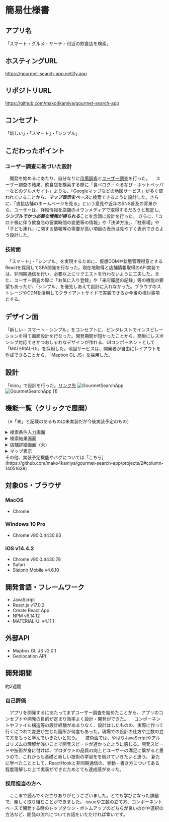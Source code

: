 # 簡易仕様書

## アプリ名
「スマート・グルメ・サーチ - 付近の飲食店を検索」

## ホスティングURL
https://gourmet-search-app.netlify.app

## リポジトリURL
https://github.com/mako4kamiya/gourmet-search-app

## コンセプト
「新しい」・「スマート」・「シンプル」

## こだわったポイント
### ユーザー調査に基づいた設計
　開発を始めるにあたり、自分なりに[市場調査](https://github.com/mako4kamiya/gourmet-search-app/issues/2#issuecomment-827632719)と[ユーザー調査](https://github.com/mako4kamiya/gourmet-search-app/issues/2#issuecomment-827717494)を行った。
　ユーザー調査の結果、飲食店を検索する際に「食べログ・ぐるなび・ホットペッパーなどのグルメサイト」よりも、「Googleマップなどの地図サービス」が多く使われていることから、***マップ表示をベース***に検索できるように設計した。さらに、「直接店舗のホームページを見る」という意見や近年のSNS普及の背景から、ユーザーは、詳細情報を店舗のオウンメディアで取得するだろうと想定し、***シンプルでかつ必要な情報が得られる***ことを念頭に設計を行った。
 さらに、「コロナ禍に伴う飲食店の営業時間の変更等の情報」や「決済方法」、「駐車場」や「子ども連れ」に関する情報等の需要が高い項目の表示は見やすく表示できるよう設計した。
### 技術面
　「スマート」・「シンプル」を実現するために、仮想DOMや状態管理得意とするReactを採用してSPA開発を行なった。現在地取得と店舗情報取得のAPI実装では、非同期通信を行い、必要以上にリクエストを行わないように工夫した。また、ユーザー調査の際に「お気に入り登録」や「来店履歴の記録」等の機能の要望もあったが、「シンプル」を優先しあえて設計に入れなかった。ブラウザのストレージやCDNを活用してクライアントサイドで実装できるか今後の検討事項とする。
## デザイン面
 「新しい・スマート・シンプル」をコンセプトに、ピンタレストでインスピレーションを得て画面設計を行なった。開発期間が短かったことから、簡単にレスポンシブ対応できかつおしゃれなデザインが作れる、UIコンポーネントとして「MATERIAL-UI」を採用した。地図サービスは、開発者が自由にレイアウトを作成できることから、「Mapbox GL JS」を採用した。

## 設計
「miro」で設計を行った。[リンク先](https://miro.com/welcomeonboard/c8RIFbcgTyHIJrzbVsAaahy2O6h4l5AS8jj5fe7WFvruejQbzWlZr9BsooqSZgUC)
![GourmetSearchApp](https://user-images.githubusercontent.com/52666344/117788702-95951480-b282-11eb-94dd-38f2948871b7.jpg)
![GourmetSearchApp (1)](https://user-images.githubusercontent.com/52666344/117788720-99c13200-b282-11eb-82d5-6debd03bd745.jpg)

## 機能一覧（クリックで展開）
（※「未」と記載のあるものは未実装だが今後実装予定のもの）
<details>
  <summary>検索条件入力画面</summary>
    ・GeolocationAPIを使って現在地を取得
    ・現在地からの検索範囲を指定
    ・検索オプションを指定
    ・選択中の項目を表示して見やすく（未）
</details>
<details>
  <summary>検索結果画面</summary>
    ・検索結果画面（マップ画面、一覧画面）
    ・結果一覧に表示する内容をユーザーが選択できる（未）
    ・クリックで店舗サイトへ遷移（未）
</details>
<details>
  <summary>店舗詳細画面（未）</summary>
    ・店舗名称
    ・住所
    ・営業時間
    ・画像
    ・店舗のURLやSNS情報、SNS埋め込み等のオウンメディア情報
</details>
<details>
  <summary>マップ表示</summary>
    ・現在地と検索ヒットした店舗のピン（未）
    ・ユーザーがマップを移動させることにより再検索（未） 
</details>
その他、実装予定機能やバグについては「こちら](https://github.com/mako4kamiya/gourmet-search-app/projects/2#column-14051638)

## 対象OS・ブラウザ
### MacOS
- Chrome
### Windows 10 Pro
- Chrome v90.0.4430.93
### iOS v14.4.2
- Chrome v90.0.4430.78
- Safari
- Sleipnir Mobile v4.6.10

## 開発言語・フレームワーク
- JavaScript
- React.js v17.0.2
- Create React App
- NPM v6.14.12
- MATERIAL-UI  v4.11.1

## 外部API
- Mapbox GL JS v2.0.1
- Geolocation API

## 開発期間
約2週間

### 自己評価
　アプリを開発するにあたってまずユーザー調査を始めたことから、アプリのコンセプトや開発の目的が定まり効率よく設計・開発ができた。
　コンポーネントやファイル構造等の設計経験があまりなく、設計はしたものの、実際に作って行くにつれて変更が生じた箇所が何度もあった。現場での設計の仕方や工数の立て方をもっと学んでいきたいと思う。
　技術面では、やはりJavaScriptやアルゴリズムの理解が浅いことで開発スピードが遅かったように感じる。開発スピードや技術が身に付けば、プロダクトの品質の向上とユーザーの満足に繋がると思うので、これからも基礎と新しい技術の学習をを続けていきたいと思う。
 新たに学べたこととして、ReactHookと非同期通信の、挙動・書き方についてある程度理解した上で実装ができたためとても達成感があった。
 
### 採用担当の方へ
　ここまで読んでくださりありがとうございました。とても学びになった課題で、楽しく取り組むことができました。
 issueや工数の立て方、コンポーネントベースで開発する時のトップダウン・ボトムアップのどちらが良いのかや選択の方法など、開発の流れについてお話をいただければ幸いです。
    
